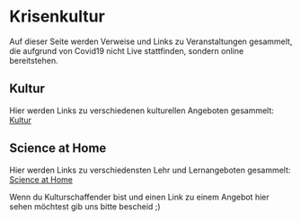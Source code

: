 # Krisenkultur

Auf dieser Seite werden Verweise und Links zu Veranstaltungen gesammelt, die aufgrund von Covid19 nicht Live stattfinden, sondern online bereitstehen.


## Kultur
Hier werden Links zu verschiedenen kulturellen Angeboten gesammelt:
[Kultur](/culture)


## Science at Home
Hier werden Links zu verschiedensten Lehr und Lernangeboten gesammelt:
[Science at Home](/science-at-home)


Wenn du Kulturschaffender bist und einen Link zu einem Angebot hier sehen möchtest gib uns bitte bescheid ;)
